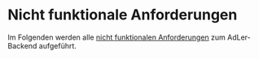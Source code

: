# Nicht funktionale Anforderungen

Im Folgenden werden alle [nicht funktionalen Anforderungen](Nicht-Funktionale-Anforderungen-GE.md) zum AdLer-Backend aufgeführt.
